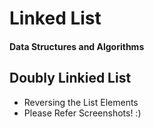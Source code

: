 # Linked List
#### Data Structures and Algorithms

## Doubly Linkied List

- Reversing the List Elements
- Please Refer Screenshots!  :)